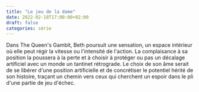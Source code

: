 ```yaml
---
title: "Le jeu de la dame"
date: 2022-02-18T17:00:00+02:00
draft: false
categories: série
---
```


Dans The Queen's Gambit, Beth poursuit une sensation, un espace intérieur où elle peut régir la vitesse ou l'intensité de l'action. La complaisance à sa position la poussera à la perte et à choisir à protéger ou pas un décalage artificiel avec un monde un tantinet rétrograde. Le choix de son âme serait de se libérer d'une position artificielle et de concrétiser le potentiel hérité de son histoire, traçant un chemin vers ceux qui cherchent un espoir dans le pli d'une partie de jeu d'échec.